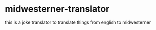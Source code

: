 # midwesterner-translator
this is a joke translator to translate things from english to midwesterner
